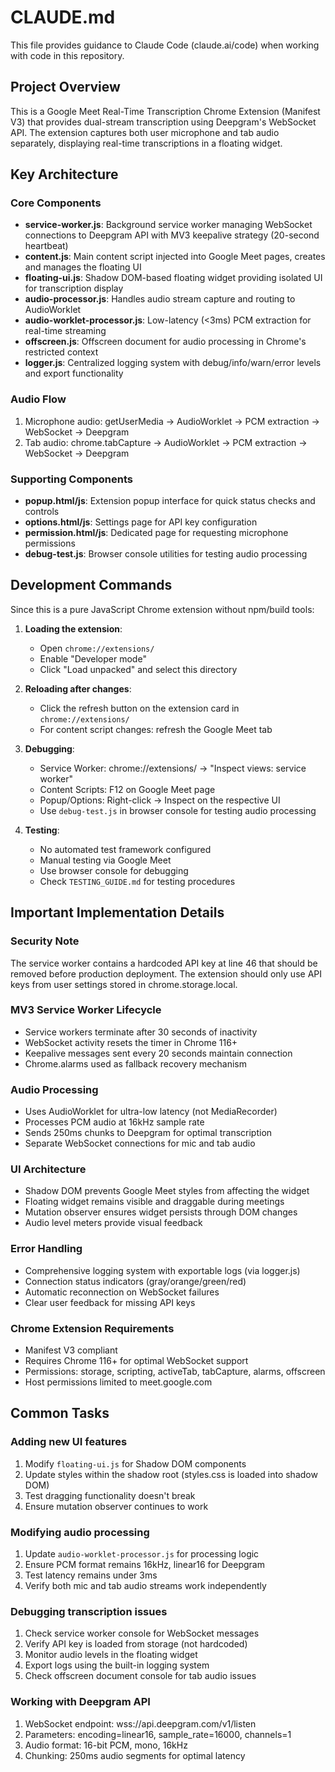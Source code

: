 # CLAUDE.md

This file provides guidance to Claude Code (claude.ai/code) when working with code in this repository.

## Project Overview

This is a Google Meet Real-Time Transcription Chrome Extension (Manifest V3) that provides dual-stream transcription using Deepgram's WebSocket API. The extension captures both user microphone and tab audio separately, displaying real-time transcriptions in a floating widget.

## Key Architecture

### Core Components
- **service-worker.js**: Background service worker managing WebSocket connections to Deepgram API with MV3 keepalive strategy (20-second heartbeat)
- **content.js**: Main content script injected into Google Meet pages, creates and manages the floating UI
- **floating-ui.js**: Shadow DOM-based floating widget providing isolated UI for transcription display
- **audio-processor.js**: Handles audio stream capture and routing to AudioWorklet
- **audio-worklet-processor.js**: Low-latency (<3ms) PCM extraction for real-time streaming
- **offscreen.js**: Offscreen document for audio processing in Chrome's restricted context
- **logger.js**: Centralized logging system with debug/info/warn/error levels and export functionality

### Audio Flow
1. Microphone audio: getUserMedia → AudioWorklet → PCM extraction → WebSocket → Deepgram
2. Tab audio: chrome.tabCapture → AudioWorklet → PCM extraction → WebSocket → Deepgram

### Supporting Components
- **popup.html/js**: Extension popup interface for quick status checks and controls
- **options.html/js**: Settings page for API key configuration
- **permission.html/js**: Dedicated page for requesting microphone permissions
- **debug-test.js**: Browser console utilities for testing audio processing

## Development Commands

Since this is a pure JavaScript Chrome extension without npm/build tools:

1. **Loading the extension**:
   - Open `chrome://extensions/`
   - Enable "Developer mode"
   - Click "Load unpacked" and select this directory

2. **Reloading after changes**:
   - Click the refresh button on the extension card in `chrome://extensions/`
   - For content script changes: refresh the Google Meet tab

3. **Debugging**:
   - Service Worker: chrome://extensions/ → "Inspect views: service worker"
   - Content Scripts: F12 on Google Meet page
   - Popup/Options: Right-click → Inspect on the respective UI
   - Use `debug-test.js` in browser console for testing audio processing

4. **Testing**:
   - No automated test framework configured
   - Manual testing via Google Meet
   - Use browser console for debugging
   - Check `TESTING_GUIDE.md` for testing procedures

## Important Implementation Details

### Security Note
The service worker contains a hardcoded API key at line 46 that should be removed before production deployment. The extension should only use API keys from user settings stored in chrome.storage.local.

### MV3 Service Worker Lifecycle
- Service workers terminate after 30 seconds of inactivity
- WebSocket activity resets the timer in Chrome 116+
- Keepalive messages sent every 20 seconds maintain connection
- Chrome.alarms used as fallback recovery mechanism

### Audio Processing
- Uses AudioWorklet for ultra-low latency (not MediaRecorder)
- Processes PCM audio at 16kHz sample rate
- Sends 250ms chunks to Deepgram for optimal transcription
- Separate WebSocket connections for mic and tab audio

### UI Architecture
- Shadow DOM prevents Google Meet styles from affecting the widget
- Floating widget remains visible and draggable during meetings
- Mutation observer ensures widget persists through DOM changes
- Audio level meters provide visual feedback

### Error Handling
- Comprehensive logging system with exportable logs (via logger.js)
- Connection status indicators (gray/orange/green/red)
- Automatic reconnection on WebSocket failures
- Clear user feedback for missing API keys

### Chrome Extension Requirements
- Manifest V3 compliant
- Requires Chrome 116+ for optimal WebSocket support
- Permissions: storage, scripting, activeTab, tabCapture, alarms, offscreen
- Host permissions limited to meet.google.com

## Common Tasks

### Adding new UI features
1. Modify `floating-ui.js` for Shadow DOM components
2. Update styles within the shadow root (styles.css is loaded into shadow DOM)
3. Test dragging functionality doesn't break
4. Ensure mutation observer continues to work

### Modifying audio processing
1. Update `audio-worklet-processor.js` for processing logic
2. Ensure PCM format remains 16kHz, linear16 for Deepgram
3. Test latency remains under 3ms
4. Verify both mic and tab audio streams work independently

### Debugging transcription issues
1. Check service worker console for WebSocket messages
2. Verify API key is loaded from storage (not hardcoded)
3. Monitor audio levels in the floating widget
4. Export logs using the built-in logging system
5. Check offscreen document console for tab audio issues

### Working with Deepgram API
1. WebSocket endpoint: wss://api.deepgram.com/v1/listen
2. Parameters: encoding=linear16, sample_rate=16000, channels=1
3. Audio format: 16-bit PCM, mono, 16kHz
4. Chunking: 250ms audio segments for optimal latency